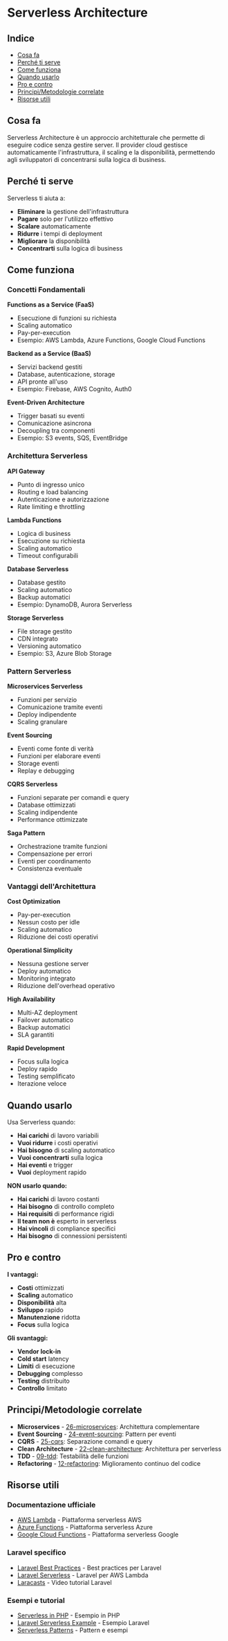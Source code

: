 # Serverless Architecture

## Indice
- [Cosa fa](#cosa-fa)
- [Perché ti serve](#perché-ti-serve)
- [Come funziona](#come-funziona)
- [Quando usarlo](#quando-usarlo)
- [Pro e contro](#pro-e-contro)
- [Principi/Metodologie correlate](#principi-metodologie-correlate)
- [Risorse utili](#risorse-utili)

## Cosa fa

Serverless Architecture è un approccio architetturale che permette di eseguire codice senza gestire server. Il provider cloud gestisce automaticamente l'infrastruttura, il scaling e la disponibilità, permettendo agli sviluppatori di concentrarsi sulla logica di business.

## Perché ti serve

Serverless ti aiuta a:
- **Eliminare** la gestione dell'infrastruttura
- **Pagare** solo per l'utilizzo effettivo
- **Scalare** automaticamente
- **Ridurre** i tempi di deployment
- **Migliorare** la disponibilità
- **Concentrarti** sulla logica di business

## Come funziona

### Concetti Fondamentali

**Functions as a Service (FaaS)**
- Esecuzione di funzioni su richiesta
- Scaling automatico
- Pay-per-execution
- Esempio: AWS Lambda, Azure Functions, Google Cloud Functions

**Backend as a Service (BaaS)**
- Servizi backend gestiti
- Database, autenticazione, storage
- API pronte all'uso
- Esempio: Firebase, AWS Cognito, Auth0

**Event-Driven Architecture**
- Trigger basati su eventi
- Comunicazione asincrona
- Decoupling tra componenti
- Esempio: S3 events, SQS, EventBridge

### Architettura Serverless

**API Gateway**
- Punto di ingresso unico
- Routing e load balancing
- Autenticazione e autorizzazione
- Rate limiting e throttling

**Lambda Functions**
- Logica di business
- Esecuzione su richiesta
- Scaling automatico
- Timeout configurabili

**Database Serverless**
- Database gestito
- Scaling automatico
- Backup automatici
- Esempio: DynamoDB, Aurora Serverless

**Storage Serverless**
- File storage gestito
- CDN integrato
- Versioning automatico
- Esempio: S3, Azure Blob Storage

### Pattern Serverless

**Microservices Serverless**
- Funzioni per servizio
- Comunicazione tramite eventi
- Deploy indipendente
- Scaling granulare

**Event Sourcing**
- Eventi come fonte di verità
- Funzioni per elaborare eventi
- Storage eventi
- Replay e debugging

**CQRS Serverless**
- Funzioni separate per comandi e query
- Database ottimizzati
- Scaling indipendente
- Performance ottimizzate

**Saga Pattern**
- Orchestrazione tramite funzioni
- Compensazione per errori
- Eventi per coordinamento
- Consistenza eventuale

### Vantaggi dell'Architettura

**Cost Optimization**
- Pay-per-execution
- Nessun costo per idle
- Scaling automatico
- Riduzione dei costi operativi

**Operational Simplicity**
- Nessuna gestione server
- Deploy automatico
- Monitoring integrato
- Riduzione dell'overhead operativo

**High Availability**
- Multi-AZ deployment
- Failover automatico
- Backup automatici
- SLA garantiti

**Rapid Development**
- Focus sulla logica
- Deploy rapido
- Testing semplificato
- Iterazione veloce

## Quando usarlo

Usa Serverless quando:
- **Hai carichi** di lavoro variabili
- **Vuoi ridurre** i costi operativi
- **Hai bisogno** di scaling automatico
- **Vuoi concentrarti** sulla logica
- **Hai eventi** e trigger
- **Vuoi** deployment rapido

**NON usarlo quando:**
- **Hai carichi** di lavoro costanti
- **Hai bisogno** di controllo completo
- **Hai requisiti** di performance rigidi
- **Il team non è** esperto in serverless
- **Hai vincoli** di compliance specifici
- **Hai bisogno** di connessioni persistenti

## Pro e contro

**I vantaggi:**
- **Costi** ottimizzati
- **Scaling** automatico
- **Disponibilità** alta
- **Sviluppo** rapido
- **Manutenzione** ridotta
- **Focus** sulla logica

**Gli svantaggi:**
- **Vendor lock-in**
- **Cold start** latency
- **Limiti** di esecuzione
- **Debugging** complesso
- **Testing** distribuito
- **Controllo** limitato

## Principi/Metodologie correlate

- **Microservices** - [26-microservices](./26-microservices/microservices.md): Architettura complementare
- **Event Sourcing** - [24-event-sourcing](./24-event-sourcing/event-sourcing.md): Pattern per eventi
- **CQRS** - [25-cqrs](./25-cqrs/cqrs.md): Separazione comandi e query
- **Clean Architecture** - [22-clean-architecture](./22-clean-architecture/clean-architecture.md): Architettura per serverless
- **TDD** - [09-tdd](./09-tdd/tdd.md): Testabilità delle funzioni
- **Refactoring** - [12-refactoring](./12-refactoring/refactoring.md): Miglioramento continuo del codice

## Risorse utili

### Documentazione ufficiale
- [AWS Lambda](https://aws.amazon.com/lambda/) - Piattaforma serverless AWS
- [Azure Functions](https://azure.microsoft.com/en-us/services/functions/) - Piattaforma serverless Azure
- [Google Cloud Functions](https://cloud.google.com/functions) - Piattaforma serverless Google

### Laravel specifico
- [Laravel Best Practices](https://github.com/alexeymezenin/laravel-best-practices) - Best practices per Laravel
- [Laravel Serverless](https://github.com/brefphp/bref) - Laravel per AWS Lambda
- [Laracasts](https://laracasts.com/) - Video tutorial Laravel

### Esempi e tutorial
- [Serverless in PHP](https://github.com/brefphp/bref) - Esempio in PHP
- [Laravel Serverless Example](https://github.com/brefphp/bref) - Esempio Laravel
- [Serverless Patterns](https://github.com/ardalis/cleanarchitecture) - Pattern e esempi
